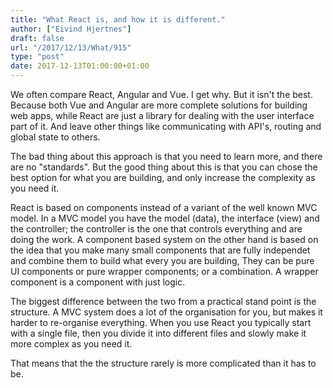 ```yaml
---
title: "What React is, and how it is different."
author: ["Eivind Hjertnes"]
draft: false
url: "/2017/12/13/What/915"
type: "post"
date: 2017-12-13T01:00:00+01:00
---
```


We often compare React, Angular and Vue. I get why. But it isn't the
best. Because both Vue and Angular are more complete solutions for
building web apps, while React are just a library for dealing with the
user interface part of it. And leave other things like communicating
with API's, routing and global state to others.

The bad thing about this approach is that you need to learn more, and
there are no "standards". But the good thing about this is that you can
chose the best option for what you are building, and only increase the
complexity as you need it.

React is based on components instead of a variant of the well known MVC
model. In a MVC model you have the model (data), the interface (view)
and the controller; the controller is the one that controls everything
and are doing the work. A component based system on the other hand is
based on the idea that you make many small components that are fully
independet and combine them to build what every you are building, They
can be pure UI components or pure wrapper components; or a combination.
A wrapper component is a component with just logic.

The biggest difference between the two from a practical stand point is
the structure. A MVC system does a lot of the organisation for you, but
makes it harder to re-organise everything. When you use React you
typically start with a single file, then you divide it into different
files and slowly make it more complex as you need it.

That means that the the structure rarely is more complicated than it has
to be.
